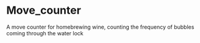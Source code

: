 # Move_counter
A move counter for homebrewing wine, counting the frequency of bubbles coming through the water lock
